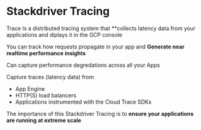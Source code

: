 # Stackdriver Tracing

Trace Is a distributed tracing system that **collects latency data from your applications and diplays it in the GCP console

You can track how requests propagate in your app and **Generate near realtime performance insights**

Can capture performance degredations across all your Apps

Capture traces (latency data) from
- App Engine
- HTTP(S) load balancers
- Applications instrumented with the Cloud Trace SDKs

The importance of this Stackdriver Tracing is to **ensure your applications are running at extreme scale**
